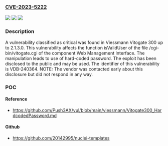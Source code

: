 ### [CVE-2023-5222](https://cve.mitre.org/cgi-bin/cvename.cgi?name=CVE-2023-5222)
![](https://img.shields.io/static/v1?label=Product&message=Vitogate%20300&color=blue)
![](https://img.shields.io/static/v1?label=Version&message=%3D%202.1.0%20&color=brighgreen)
![](https://img.shields.io/static/v1?label=Vulnerability&message=CWE-259%20Use%20of%20Hard-coded%20Password&color=brighgreen)

### Description

A vulnerability classified as critical was found in Viessmann Vitogate 300 up to 2.1.3.0. This vulnerability affects the function isValidUser of the file /cgi-bin/vitogate.cgi of the component Web Management Interface. The manipulation leads to use of hard-coded password. The exploit has been disclosed to the public and may be used. The identifier of this vulnerability is VDB-240364. NOTE: The vendor was contacted early about this disclosure but did not respond in any way.

### POC

#### Reference
- https://github.com/Push3AX/vul/blob/main/viessmann/Vitogate300_HardcodedPassword.md

#### Github
- https://github.com/20142995/nuclei-templates


